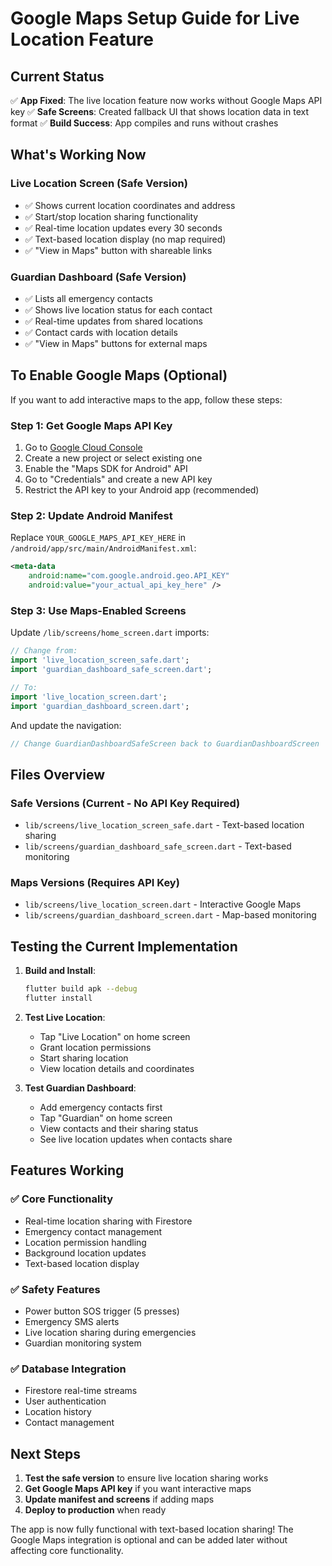# Google Maps Setup Guide for Live Location Feature

## Current Status

✅ **App Fixed**: The live location feature now works without Google Maps API key
✅ **Safe Screens**: Created fallback UI that shows location data in text format
✅ **Build Success**: App compiles and runs without crashes

## What's Working Now

### Live Location Screen (Safe Version)

- ✅ Shows current location coordinates and address
- ✅ Start/stop location sharing functionality
- ✅ Real-time location updates every 30 seconds
- ✅ Text-based location display (no map required)
- ✅ "View in Maps" button with shareable links

### Guardian Dashboard (Safe Version)

- ✅ Lists all emergency contacts
- ✅ Shows live location status for each contact
- ✅ Real-time updates from shared locations
- ✅ Contact cards with location details
- ✅ "View in Maps" buttons for external maps

## To Enable Google Maps (Optional)

If you want to add interactive maps to the app, follow these steps:

### Step 1: Get Google Maps API Key

1. Go to [Google Cloud Console](https://console.cloud.google.com/)
2. Create a new project or select existing one
3. Enable the "Maps SDK for Android" API
4. Go to "Credentials" and create a new API key
5. Restrict the API key to your Android app (recommended)

### Step 2: Update Android Manifest

Replace `YOUR_GOOGLE_MAPS_API_KEY_HERE` in `/android/app/src/main/AndroidManifest.xml`:

```xml
<meta-data
    android:name="com.google.android.geo.API_KEY"
    android:value="your_actual_api_key_here" />
```

### Step 3: Use Maps-Enabled Screens

Update `/lib/screens/home_screen.dart` imports:

```dart
// Change from:
import 'live_location_screen_safe.dart';
import 'guardian_dashboard_safe_screen.dart';

// To:
import 'live_location_screen.dart';
import 'guardian_dashboard_screen.dart';
```

And update the navigation:

```dart
// Change GuardianDashboardSafeScreen back to GuardianDashboardScreen
```

## Files Overview

### Safe Versions (Current - No API Key Required)

- `lib/screens/live_location_screen_safe.dart` - Text-based location sharing
- `lib/screens/guardian_dashboard_safe_screen.dart` - Text-based monitoring

### Maps Versions (Requires API Key)

- `lib/screens/live_location_screen.dart` - Interactive Google Maps
- `lib/screens/guardian_dashboard_screen.dart` - Map-based monitoring

## Testing the Current Implementation

1. **Build and Install**:

   ```bash
   flutter build apk --debug
   flutter install
   ```

2. **Test Live Location**:

   - Tap "Live Location" on home screen
   - Grant location permissions
   - Start sharing location
   - View location details and coordinates

3. **Test Guardian Dashboard**:
   - Add emergency contacts first
   - Tap "Guardian" on home screen
   - View contacts and their sharing status
   - See live location updates when contacts share

## Features Working

### ✅ Core Functionality

- Real-time location sharing with Firestore
- Emergency contact management
- Location permission handling
- Background location updates
- Text-based location display

### ✅ Safety Features

- Power button SOS trigger (5 presses)
- Emergency SMS alerts
- Live location sharing during emergencies
- Guardian monitoring system

### ✅ Database Integration

- Firestore real-time streams
- User authentication
- Location history
- Contact management

## Next Steps

1. **Test the safe version** to ensure live location sharing works
2. **Get Google Maps API key** if you want interactive maps
3. **Update manifest and screens** if adding maps
4. **Deploy to production** when ready

The app is now fully functional with text-based location sharing! The Google Maps integration is optional and can be added later without affecting core functionality.
